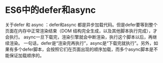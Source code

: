 # ES6中的defer和async #
关于defer 和 async ：defer和async 都是异步加载代码。但是defer要等到整个页面在内存中正常渲染结束（DOM 结构完全生成，以及其他脚本执行完成），才会执行。 async一旦下载完，渲染引擎就会中断渲染，执行这个脚本以后，再继续渲染。 一句话，defer是“渲染完再执行”，async是“下载完就执行”。另外，如果有多个defer脚本，会按照它们在页面出现的顺序加载，而多个async脚本是不能保证加载顺序的。